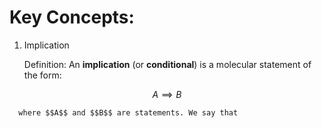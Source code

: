 # Key Concepts:

1. Implication

     Definition: An **implication** (or **conditional**) is a molecular statement of the form:

$$ A \implies B $$

      where $$A$$ and $$B$$ are statements. We say that

